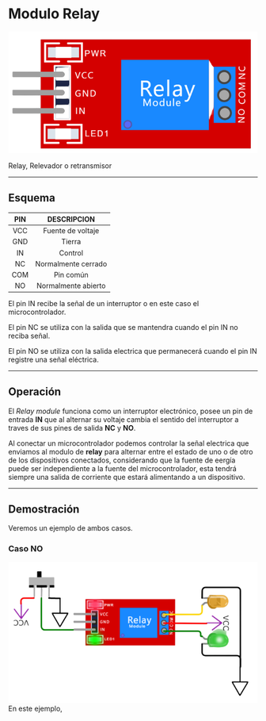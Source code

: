 # Modulo Relay

![Relay module image](module.png)

Relay, Relevador o retransmisor

---

## Esquema

| **PIN** 	|   **DESCRIPCION**   	|
|:-------:	|:-------------------:	|
| VCC     	| Fuente de voltaje   	|
| GND     	| Tierra              	|
| IN      	| Control             	|
| NC      	| Normalmente cerrado 	|
| COM     	| Pin común           	|
| NO      	| Normalmente abierto 	|

El pin IN recibe la señal de un interruptor o en este caso el microcontrolador.

El pin NC se utiliza con la salida que se mantendra cuando el pin IN no reciba señal.

El pin NO se utiliza con la salida electrica que permanecerá cuando el pin IN registre una señal eléctrica.

---


## Operación

El *Relay module* funciona como un interruptor electrónico, posee un pin de entrada **IN** que al alternar su voltaje cambia el sentido del interruptor a traves de sus pines de salida **NC** y **NO**.

Al conectar un microcontrolador podemos controlar la señal electrica que enviamos al modulo de **relay** para alternar entre el estado de uno o de otro de los dispositivos conectados, considerando que la fuente de eergía puede ser independiente a la fuente del microcontrolador, esta tendrá siempre una salida de corriente que estará alimentando a un dispositivo.

---

## Demostración

Veremos un ejemplo de ambos casos.

### Caso NO
![RelayNO](RelayNO.png)
En este ejemplo, 